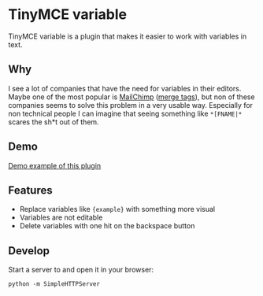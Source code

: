 # TinyMCE variable

TinyMCE variable is a plugin that makes it easier to work with variables in text.

## Why

I see a lot of companies that have the need for variables in their editors. Maybe one of the most popular is [MailChimp](http://mailchimp.com/) ([merge tags](http://mailchimp.com/features/merge-tags/)), but non of these companies seems to solve this problem in a very usable way. Especially for non technical people I can imagine that seeing something like `*[FNAME|*` scares the sh*t out of them.

## Demo

[Demo example of this plugin](http://sitebase.github.io/tinymce-variable/)

## Features

* Replace variables like `{example}` with something more visual
* Variables are not editable
* Delete variables with one hit on the backspace button

## Develop

Start a server to and open it in your browser:

    python -m SimpleHTTPServer
